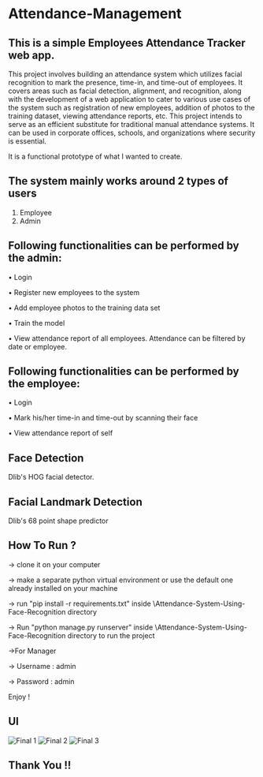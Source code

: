 # Attendance-Management

## This is a simple Employees Attendance Tracker web app.

This project involves building an attendance system which utilizes facial recognition to mark the presence, time-in, and time-out of employees. It covers areas such as facial detection, alignment, and recognition, along with the development of a web application to cater to various use cases of the system such as registration of new employees, addition of photos to the training dataset, viewing attendance reports, etc. This project intends to serve as an efficient substitute for traditional manual attendance systems. It can be used in corporate offices, schools, and organizations where security is essential.


It is a functional prototype of what I wanted to create.

## The system mainly works around 2 types of users

1. Employee
2. Admin

## Following functionalities can be performed by the admin:
• Login

• Register new employees to the system

• Add employee photos to the training data set

• Train the model

• View attendance report of all employees. Attendance can be filtered by date or employee.

## Following functionalities can be performed by the employee:
• Login

• Mark his/her time-in and time-out by scanning their face

• View attendance report of self



## Face Detection
Dlib's HOG facial detector.

## Facial Landmark Detection
Dlib's 68 point shape predictor



## How To Run ?
-> clone it on your computer

-> make a separate python virtual environment or use the default one already installed on your machine

-> run "pip install -r requirements.txt" inside \Attendance-System-Using-Face-Recognition directory

-> Run "python manage.py runserver" inside \Attendance-System-Using-Face-Recognition directory to run the project

->For Manager

-> Username : admin

-> Password : admin

Enjoy !



## UI

![Final 1](https://user-images.githubusercontent.com/91150526/170871433-fa5ea267-c747-4acc-8259-f67cf26fc47d.png)
![Final 2](https://user-images.githubusercontent.com/91150526/170871437-f121a8d6-6d14-4138-bb83-7ba3d1732efc.png)
![Final 3](https://user-images.githubusercontent.com/91150526/170871440-f16824aa-595a-4bbb-8558-73cb4e4c7bea.png)



## Thank You !! 
